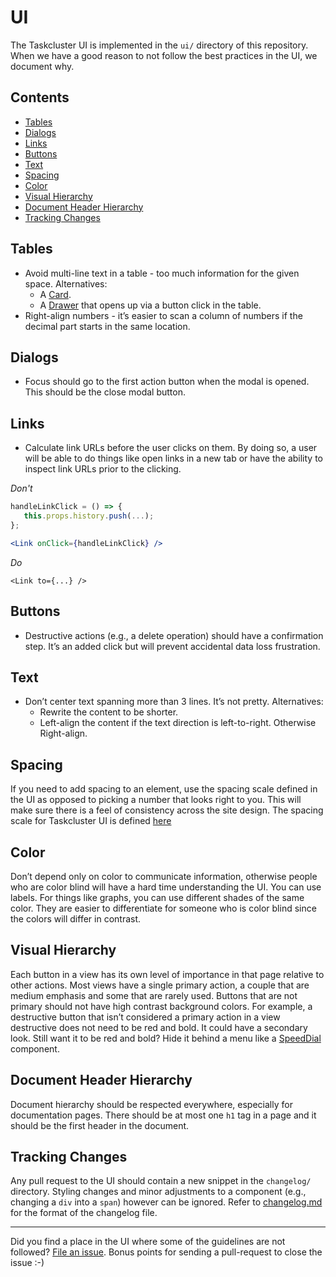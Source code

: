 # UI

The Taskcluster UI is implemented in the `ui/` directory of this repository.
When we have a good reason to not follow the best practices in the UI, we document why.

## Contents
* [Tables](#tables)
* [Dialogs](#dialogs)
* [Links](#links)
* [Buttons](#buttons)
* [Text](#text)
* [Spacing](#spacing)
* [Color](#color)
* [Visual Hierarchy](#visual-hierarchy)
* [Document Header Hierarchy](#document-header-hierarchy)
* [Tracking Changes](#tracking-changes)

## Tables
* Avoid multi-line text in a table - too much information for the given space. Alternatives:
  * A [Card](https://material-ui.com/components/cards/).
  * A [Drawer](https://material-ui.com/components/drawers/) that opens up via a button click in the table.
* Right-align numbers - it’s easier to scan a column of numbers if the decimal part starts in the same location.

## Dialogs
* Focus should go to the first action button when the modal is opened.
This should be the close modal button.

## Links
* Calculate link URLs before the user clicks on them. By doing so, a user will be able to do things like open links in a
new tab or have the ability to inspect link URLs prior to the clicking.

_Don't_

```jsx
handleLinkClick = () => {
   this.props.history.push(...);
};

<Link onClick={handleLinkClick} />
```

_Do_

```
<Link to={...} />
```

## Buttons
* Destructive actions (e.g., a delete operation) should have a confirmation step.
It’s an added click but will prevent accidental data loss frustration.

## Text
* Don’t center text spanning more than 3 lines. It’s not pretty. Alternatives:
  * Rewrite the content to be shorter.
  * Left-align the content if the text direction is left-to-right. Otherwise Right-align.

## Spacing
If you need to add spacing to an element, use the spacing scale defined in the UI as opposed to picking
a number that looks right to you. This will make sure there is a feel of consistency across the site design.
The spacing scale for Taskcluster UI is defined
[here](https://github.com/taskcluster/taskcluster/blob/8b32ca158622af8450626579ad1d4b9d8f1d3a85/ui/src/theme.js#L129-L134)

## Color
Don’t depend only on color to communicate information, otherwise people who are color blind will have a hard time
understanding the UI. You can use labels. For things like graphs, you can use different shades of the same color.
They are easier to differentiate for someone who is color blind since the colors will differ in contrast.

## Visual Hierarchy
Each button in a view has its own level of importance in that page relative to other actions.
Most views have a single primary action, a couple that are medium emphasis and some that are rarely used.
Buttons that are not primary should not have high contrast background colors.
For example, a destructive button that isn’t considered a primary action in a view destructive does not
need to be red and bold. It could have a secondary look. Still want it to be red and bold?
Hide it behind a menu like a [SpeedDial](https://material-ui.com/components/speed-dial/) component.

## Document Header Hierarchy
Document hierarchy should be respected everywhere, especially for documentation pages.
There should be at most one `h1` tag in a page and it should be the first header in the document.

## Tracking Changes
Any pull request to the UI should contain a new snippet in the
`changelog/` directory. Styling changes and minor adjustments to a
component (e.g., changing a `div` into a `span`) however can be ignored. Refer to
[changelog.md](https://github.com/taskcluster/taskcluster/blob/master/dev-docs/best-practices/changelog.md)
for the format of the changelog file.

---

Did you find a place in the UI where some of the guidelines are not followed?
[File an issue](https://github.com/taskcluster/taskcluster/issues/new/).
Bonus points for sending a pull-request to close the issue :-)
